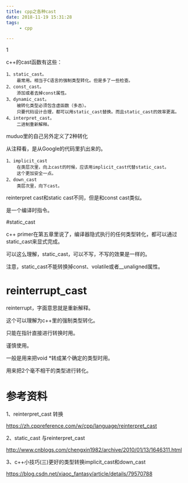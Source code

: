```yaml
---
title: cpp之各种cast
date: 2018-11-19 15:31:28
tags:
	 - cpp

---
```


1

c++的cast函数有这些：

```
1、static_cast。
	最常用。相当于C语言的强制类型转化。但是多了一些检查。
2、const_cast。
	添加或者去掉const属性。
3、dynamic_cast。
	被转化类型必须包含虚函数（多态）。
	只要代码设计合理，都可以用static_cast替换。而且static_cast的效率更高。
4、interpret_cast。
	二进制重新解释。
```



muduo里的自己另外定义了2种转化

从注释看，是从Google的代码里扒出来的。

```
1、implicit_cast
	在类层次里，向上cast的时候，应该用implicit_cast代替static_cast。
	这个更加安全一点。
2、down_cast
	类层次里，向下cast。
```



reinterpret cast和static cast不同，但是和const cast类似。

是一个编译时指令。



#static_cast

c++ primer在第五章里说了，编译器隐式执行的任何类型转化，都可以通过static_cast来显式完成。

可以这么理解，static_cast，可以不写，不写的效果是一样的。

注意，static_cast不能转换掉const、volatile或者__unaligned属性。



# reinterrupt_cast

reinterrupt，字面意思就是重新解释。

这个可以理解为c++里的强制类型转化。

只能在指针直接进行转换时用。

谨慎使用。

一般是用来把void *转成某个确定的类型时用。

用来把2个毫不相干的类型进行转化。



# 参考资料

1、reinterpret_cast 转换

https://zh.cppreference.com/w/cpp/language/reinterpret_cast

2、static_cast 与reinterpret_cast

http://www.cnblogs.com/chengxin1982/archive/2010/01/13/1646311.html

3、c++小技巧(三)更好的类型转换implicit_cast和down_cast

https://blog.csdn.net/xiaoc_fantasy/article/details/79570788